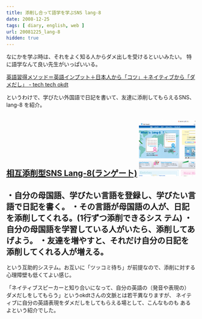 ```yaml
---
title: 添削し合って語学を学ぶSNS lang-8
date: 2008-12-25
tags: [ diary, english, web ]
url: 20081225_lang-8
hidden: true
---
```

なにかを学ぶ時は、それをよく知る人からダメ出しを受けるといいみたい。
特に語学なんて良い先生がいっぱいいる。

<a href="http://d.hatena.ne.jp/okdt/20081225/1230171713">英語習得メソッド＝英語インプット＋日本人から「コツ」＋ネイティブから「ダメだし」 - tech tech okdt</a>

というわけで、学びたい外国語で日記を書いて、友達に添削してもらえるSNS、lang-8 を紹介。

<a href=" http://lang-8.com/">相互添削型SNS Lang-8(ランゲート)</a>
<a href="/images/posts/e38394e382afe38381e383a3-15.png"><img src="/images/posts/e38394e382afe38381e383a3-15-150x150.png" alt="lang-8" title="lang-8" width="150" height="150" class="alignleft size-thumbnail wp-image-432" /></a>
---
・自分の母国語、学びたい言語を登録し、学びたい言語で日記を書く。
・その言語が母国語の人が、日記を添削してくれる。(1行ずつ添削できるシス
テム)
・自分の母国語を学習している人がいたら、添削してあげよう。
・友達を増やすと、それだけ自分の日記を添削してくれる人が増える。
---

という互助的システム。お互いに「ツッコミ待ち」が前提なので、添削に対する心理障壁も低くてよい感じ。

「ネイティブスピーカーと知り合いになって、自分の英語の（発音や表現の）
ダメだしをしてもらう」というokdtさんの文脈とは若干異なりますが、
ネイティブに自分の英語表現をダメだしをしてもらえる場として、こんなものも
あるよという紹介でした。
